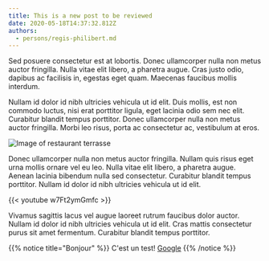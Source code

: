 ```yaml
---
title: This is a new post to be reviewed
date: 2020-05-18T14:37:32.812Z
authors:
  - persons/regis-philibert.md
---
```

Sed posuere consectetur est at lobortis. Donec ullamcorper nulla non metus auctor fringilla. Nulla vitae elit libero, a pharetra augue. Cras justo odio, dapibus ac facilisis in, egestas eget quam. Maecenas faucibus mollis interdum.

Nullam id dolor id nibh ultricies vehicula ut id elit. Duis mollis, est non commodo luctus, nisi erat porttitor ligula, eget lacinia odio sem nec elit. Curabitur blandit tempus porttitor. Donec ullamcorper nulla non metus auctor fringilla. Morbi leo risus, porta ac consectetur ac, vestibulum at eros.

![Image of restaurant terrasse](/uploads/aix_1.jpg "Aix famous restaurant")

Donec ullamcorper nulla non metus auctor fringilla. Nullam quis risus eget urna mollis ornare vel eu leo. Nulla vitae elit libero, a pharetra augue. Aenean lacinia bibendum nulla sed consectetur. Curabitur blandit tempus porttitor. Nullam id dolor id nibh ultricies vehicula ut id elit.

{{< youtube w7Ft2ymGmfc >}}

Vivamus sagittis lacus vel augue laoreet rutrum faucibus dolor auctor. Nullam id dolor id nibh ultricies vehicula ut id elit. Cras mattis consectetur purus sit amet fermentum. Curabitur blandit tempus porttitor.

{{% notice title="Bonjour" %}}
C'est un test! [Google](https://google.com)
{{% /notice %}}